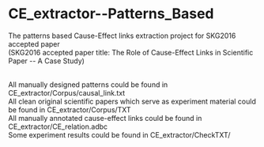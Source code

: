 # CE_extractor--Patterns_Based
The patterns based Cause-Effect links extraction project for SKG2016 accepted paper <br>
(SKG2016 accepted paper title: The Role of Cause-Effect Links in Scientific Paper -- A Case Study) <br>
<br>

All manually designed patterns could be found in CE_extractor/Corpus/causal_link.txt <br>
All clean original scientific papers which serve as experiment material could be found in CE_extractor/Corpus/TXT <br>
All manually annotated cause-effect links could be found in CE_extractor/CE_relation.adbc <br>
Some experiment results could be found in CE_extractor/CheckTXT/
